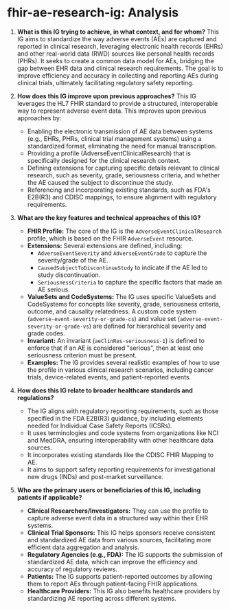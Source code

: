 # fhir-ae-research-ig: Analysis

1.  **What is this IG trying to achieve, in what context, and for whom?**
    This IG aims to standardize the way adverse events (AEs) are captured and reported in clinical research, leveraging electronic health records (EHRs) and other real-world data (RWD) sources like personal health records (PHRs). It seeks to create a common data model for AEs, bridging the gap between EHR data and clinical research requirements. The goal is to improve efficiency and accuracy in collecting and reporting AEs during clinical trials, ultimately facilitating regulatory safety reporting.

2.  **How does this IG improve upon previous approaches?**
    This IG leverages the HL7 FHIR standard to provide a structured, interoperable way to represent adverse event data. This improves upon previous approaches by:
    *   Enabling the electronic transmission of AE data between systems (e.g., EHRs, PHRs, clinical trial management systems) using a standardized format, eliminating the need for manual transcription.
    *   Providing a profile (AdverseEventClinicalResearch) that is specifically designed for the clinical research context.
    *   Defining extensions for capturing specific details relevant to clinical research, such as severity, grade, seriousness criteria, and whether the AE caused the subject to discontinue the study.
    *   Referencing and incorporating existing standards, such as FDA's E2B(R3) and CDISC mappings, to ensure alignment with regulatory requirements.

3.  **What are the key features and technical approaches of this IG?**
    *   **FHIR Profile:** The core of the IG is the `AdverseEventClinicalResearch` profile, which is based on the FHIR `AdverseEvent` resource.
    *   **Extensions:** Several extensions are defined, including:
        *   `AdverseEventSeverity` and `AdverseEventGrade` to capture the severity/grade of the AE.
        *   `CausedSubjectToDiscontinueStudy` to indicate if the AE led to study discontinuation.
        *   `SeriousnessCriteria` to capture the specific factors that made an AE serious.
    *   **ValueSets and CodeSystems:** The IG uses specific ValueSets and CodeSystems for concepts like severity, grade, seriousness criteria, outcome, and causality relatedness.  A custom code system (`adverse-event-severity-or-grade-cs`) and value set (`adverse-event-severity-or-grade-vs`) are defined for hierarchical severity and grade codes.
    *   **Invariant:** An invariant (`aeClinRes-seriousness-1`) is defined to enforce that if an AE is considered "serious", then at least one seriousness criterion must be present.
    *   **Examples:** The IG provides several realistic examples of how to use the profile in various clinical research scenarios, including cancer trials, device-related events, and patient-reported events.

4.  **How does this IG relate to broader healthcare standards and regulations?**
    *   The IG aligns with regulatory reporting requirements, such as those specified in the FDA E2B(R3) guidance, by including elements needed for Individual Case Safety Reports (ICSRs).
    *   It uses terminologies and code systems from organizations like NCI and MedDRA, ensuring interoperability with other healthcare data sources.
    *   It incorporates existing standards like the CDISC FHIR Mapping to AE.
    *   It aims to support safety reporting requirements for investigational new drugs (INDs) and post-market surveillance.

5.  **Who are the primary users or beneficiaries of this IG, including patients if applicable?**
    *   **Clinical Researchers/Investigators:** They can use the profile to capture adverse event data in a structured way within their EHR systems.
    *   **Clinical Trial Sponsors:** This IG helps sponsors receive consistent and standardized AE data from various sources, facilitating more efficient data aggregation and analysis.
    *   **Regulatory Agencies (e.g., FDA):** The IG supports the submission of standardized AE data, which can improve the efficiency and accuracy of regulatory reviews.
    *   **Patients:** The IG supports patient-reported outcomes by allowing them to report AEs through patient-facing FHIR applications.
    *   **Healthcare Providers:** This IG also benefits healthcare providers by standardizing AE reporting across different systems.
